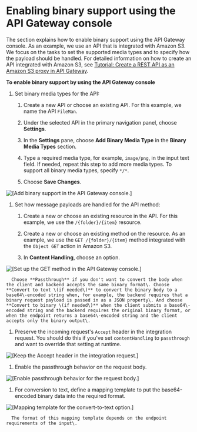 # Enabling binary support using the API Gateway console<a name="api-gateway-payload-encodings-configure-with-console"></a>

The section explains how to enable binary support using the API Gateway console\. As an example, we use an API that is integrated with Amazon S3\. We focus on the tasks to set the supported media types and to specify how the payload should be handled\. For detailed information on how to create an API integrated with Amazon S3, see [Tutorial: Create a REST API as an Amazon S3 proxy in API Gateway](integrating-api-with-aws-services-s3.md)\.

**To enable binary support by using the API Gateway console**

1. Set binary media types for the API:

   1. Create a new API or choose an existing API\. For this example, we name the API `FileMan`\.

   1. Under the selected API in the primary navigation panel, choose **Settings**\.

   1. In the **Settings** pane, choose **Add Binary Media Type** in the **Binary Media Types** section\.

   1. Type a required media type, for example, `image/png`, in the input text field\. If needed, repeat this step to add more media types\. To support all binary media types, specify `*/*`\.

   1. Choose **Save Changes**\.

         
![\[Add binary support in the API Gateway console.\]](http://docs.aws.amazon.com/apigateway/latest/developerguide/images/binary-support-set-binary-media-types-on-api.png)

1. Set how message payloads are handled for the API method:

   1. Create a new or choose an existing resource in the API\. For this example, we use the `/{folder}/{item}` resource\.

   1. Create a new or choose an existing method on the resource\. As an example, we use the `GET /{folder}/{item}` method integrated with the `Object GET` action in Amazon S3\. 

   1. In **Content Handling**, choose an option\. 

         
![\[Set up the GET method in the API Gateway console.\]](http://docs.aws.amazon.com/apigateway/latest/developerguide/images/binary-support-set-content-handling-on-method.png)

      Choose **Passthrough** if you don't want to convert the body when the client and backend accepts the same binary format\. Choose **Convert to text \(if needed\)** to convert the binary body to a base64\-encoded string when, for example, the backend requires that a binary request payload is passed in as a JSON property\. And choose **Convert to binary \(if needed\)** when the client submits a base64\-encoded string and the backend requires the original binary format, or when the endpoint returns a base64\-encoded string and the client accepts only the binary output\.

   1. Preserve the incoming request's `Accept` header in the integration request\. You should do this if you've set `contentHandling` to `passthrough` and want to override that setting at runtime\.

         
![\[Keep the Accept header in the integration request.\]](http://docs.aws.amazon.com/apigateway/latest/developerguide/images/binary-support-preserve-incoming-accept-header.png)

   1. Enable the passthrough behavior on the request body\.

         
![\[Enable passthrough behavior for the request body.\]](http://docs.aws.amazon.com/apigateway/latest/developerguide/images/binary-support-ensure-payload-passthrough-on-method.png)

   1. For conversion to text, define a mapping template to put the base64\-encoded binary data into the required format\.

         
![\[Mapping template for the convert-to-text option.\]](http://docs.aws.amazon.com/apigateway/latest/developerguide/images/binary-support-convert-to-text-mapping-template.png)

      The format of this mapping template depends on the endpoint requirements of the input\.